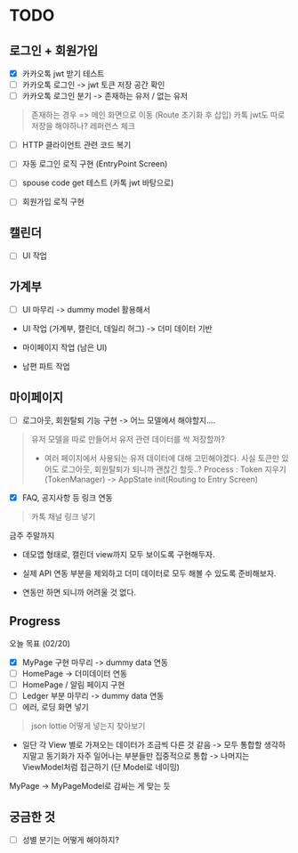 #  TODO

## 로그인 + 회원가입
- [x] 카카오톡 jwt 받기 테스트
- [ ] 카카오톡 로그인 -> jwt 토큰 저장 공간 확인
- [ ] 카카오톡 로그인 분기 -> 존재하는 유저 / 없는 유저
> 존재하는 경우 => 메인 화면으로 이동 (Route 초기화 후 삽입)
> 카톡 jwt도 따로 저장을 해야하나?
> 레퍼런스 체크

- [ ] HTTP 클라이언트 관련 코드 복기
- [ ] 자동 로그인 로직 구현 (EntryPoint Screen)

- [ ] spouse code get 테스트 (카톡 jwt 바탕으로)
- [ ] 회원가입 로직 구현


## 캘린더
- [ ] UI 작업

## 가계부
- [ ] UI 마무리 -> dummy model 활용해서


- UI 작업 (가계부, 캘린더, 데일리 허그) -> 더미 데이터 기반
- 마이페이지 작업 (남은 UI)


- 남편 파트 작업

## 마이페이지
- [ ] 로그아웃, 회원탈퇴 기능 구현 -> 어느 모델에서 해야할지....
> 유저 모델을 따로 만들어서 유저 관련 데이터를 싹 저장할까?
> - 여러 페이지에서 사용되는 유저 데이터에 대해 고민해야겠다.
> 사실 토큰만 있어도 로그아웃, 회원탈퇴가 되니까 괜찮긴 할듯..?
> Process : Token 지우기 (TokenManager) -> AppState init(Routing to Entry Screen)

- [x] FAQ, 공지사항 등 링크 연동
> 카톡 채널 링크 넣기


금주 주말까지
- 데모앱 형태로, 캘린더 view까지 모두 보이도록 구현해두자.
- 실제 API 연동 부분을 제외하고 더미 데이터로 모두 해볼 수 있도록 준비해보자.

- 연동만 하면 되니까 어려울 것 없다.

## Progress

오늘 목표 (02/20)
- [x] MyPage 구현 마무리 -> dummy data 연동
- [ ] HomePage -> 더미데이터 연동
- [ ] HomePage / 알림 페이지 구현
- [ ] Ledger 부분 마무리 -> dummy data 연동
- [ ] 에러, 로딩 화면 넣기
> json lottie 어떻게 넣는지 찾아보기

- 일단 각 View 별로 가져오는 데이터가 조금씩 다른 것 같음 -> 모두 통합할 생각하지말고 동기화가 자주 일어나는 부분들만 집중적으로 통합
-> 나머지는 ViewModel처럼 접근하기 (단 Model로 네이밍)

MyPage -> MyPageModel로 감싸는 게 맞는 듯


## 궁금한 것
- [ ] 성별 분기는 어떻게 해야하지?
